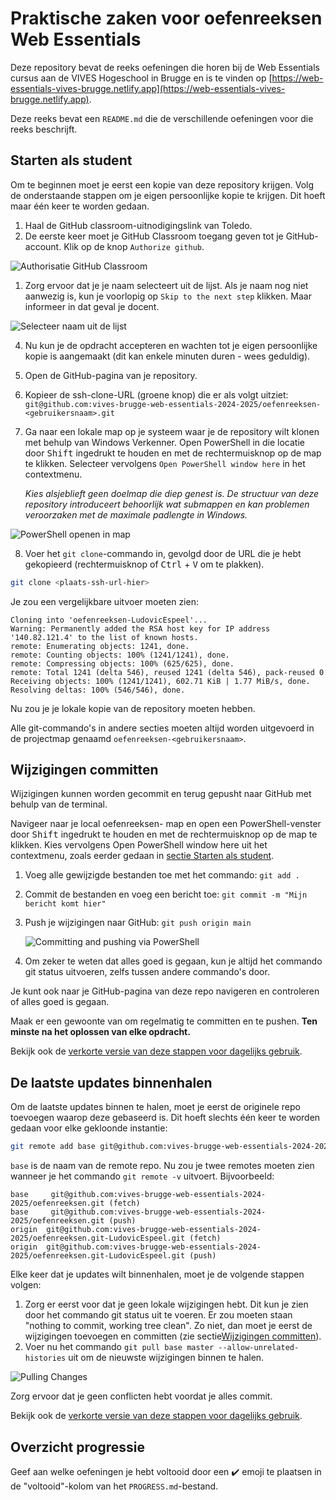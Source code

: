# Praktische zaken voor oefenreeksen Web Essentials

Deze repository bevat de reeks oefeningen die horen bij de Web Essentials cursus aan de VIVES Hogeschool in Brugge en is te vinden op [https://web-essentials-vives-brugge.netlify.app](https://web-essentials-vives-brugge.netlify.app).

Deze reeks bevat een `README.md` die de verschillende oefeningen voor die reeks beschrijft.

## Starten als student

Om te beginnen moet je eerst een kopie van deze repository krijgen. Volg de onderstaande stappen om je eigen persoonlijke kopie te krijgen. Dit hoeft maar één keer te worden gedaan.

1. Haal de GitHub classroom-uitnodigingslink van Toledo.
2. De eerste keer moet je GitHub Classroom toegang geven tot je GitHub-account. Klik op de knop `Authorize github`.

![Authorisatie GitHub Classroom](./global/authorize-github-classroom.png)

1. Zorg ervoor dat je je naam selecteert uit de lijst. Als je naam nog niet aanwezig is, kun je voorlopig op `Skip to the next step` klikken. Maar informeer in dat geval je docent.

![Selecteer naam uit de lijst](./global/classroom-roster.png)

4. Nu kun je de opdracht accepteren en wachten tot je eigen persoonlijke kopie is aangemaakt (dit kan enkele minuten duren - wees geduldig).

5. Open de GitHub-pagina van je repository.

6. Kopieer de ssh-clone-URL (groene knop) die er als volgt uitziet: `git@github.com:vives-brugge-web-essentials-2024-2025/oefenreeksen-<gebruikersnaam>.git`

7. Ga naar een lokale map op je systeem waar je de repository wilt klonen met behulp van Windows Verkenner. Open PowerShell in die locatie door <kbd>Shift</kbd> ingedrukt te houden en met de rechtermuisknop op de map te klikken. Selecteer vervolgens `Open PowerShell window here` in het contextmenu.
   
   *Kies alsjeblieft geen doelmap die diep genest is. De structuur van deze repository introduceert behoorlijk wat submappen en kan problemen veroorzaken met de maximale padlengte in Windows.*

![PowerShell openen in map](./global/powershell.png)

8. Voer het `git clone`-commando in, gevolgd door de URL die je hebt gekopieerd (rechtermuisknop of <kbd>Ctrl</kbd> + <kbd>V</kbd> om te plakken).

```bash
git clone <plaats-ssh-url-hier>
```

Je zou een vergelijkbare uitvoer moeten zien:

```text
Cloning into 'oefenreeksen-LudovicEspeel'...
Warning: Permanently added the RSA host key for IP address '140.82.121.4' to the list of known hosts.
remote: Enumerating objects: 1241, done.
remote: Counting objects: 100% (1241/1241), done.
remote: Compressing objects: 100% (625/625), done.
remote: Total 1241 (delta 546), reused 1241 (delta 546), pack-reused 0
Receiving objects: 100% (1241/1241), 602.71 KiB | 1.77 MiB/s, done.
Resolving deltas: 100% (546/546), done.
```

Nu zou je je lokale kopie van de repository moeten hebben.

Alle git-commando's in andere secties moeten altijd worden uitgevoerd in de projectmap genaamd `oefenreeksen-<gebruikersnaam>`.

## Wijzigingen committen

Wijzigingen kunnen worden gecommit en terug gepusht naar GitHub met behulp van de terminal.

Navigeer naar je local oefenreeksen-<gebruikersnaam> map en open een PowerShell-venster door <kbd>Shift</kbd> ingedrukt te houden en met de rechtermuisknop op de map te klikken. Kies vervolgens Open PowerShell window here uit het contextmenu, zoals eerder gedaan in [sectie Starten als student](#starten-als-een-student).

1. Voeg alle gewijzigde bestanden toe met het commando: `git add .`
2. Commit de bestanden en voeg een bericht toe: `git commit -m "Mijn bericht komt hier"`

3. Push je wijzigingen naar GitHub: `git push origin main`

    ![Committing and pushing via PowerShell](./global/commit_push_powershell.png)

4. Om zeker te weten dat alles goed is gegaan, kun je altijd het commando git status uitvoeren, zelfs tussen andere commando's door.

Je kunt ook naar je GitHub-pagina van deze repo navigeren en controleren of alles goed is gegaan.

Maak er een gewoonte van om regelmatig te committen en te pushen. **Ten minste na het oplossen van elke opdracht.**

Bekijk ook de [verkorte versie van deze stappen voor dagelijks gebruik](./short_instructions.md).

## De laatste updates binnenhalen

Om de laatste updates binnen te halen, moet je eerst de originele repo toevoegen waarop deze gebaseerd is. Dit hoeft slechts één keer te worden gedaan voor elke gekloonde instantie:

```bash
git remote add base git@github.com:vives-brugge-web-essentials-2024-2025/oefenreeksen.git
```

`base` is de naam van de remote repo. Nu zou je twee remotes moeten zien wanneer je het commando `git remote -v` uitvoert. Bijvoorbeeld:

```text
base     git@github.com:vives-brugge-web-essentials-2024-2025/oefenreeksen.git (fetch)
base     git@github.com:vives-brugge-web-essentials-2024-2025/oefenreeksen.git (push)
origin  git@github.com:vives-brugge-web-essentials-2024-2025/oefenreeksen.git-LudovicEspeel.git (fetch)
origin  git@github.com:vives-brugge-web-essentials-2024-2025/oefenreeksen.git-LudovicEspeel.git (push)
```

Elke keer dat je updates wilt binnenhalen, moet je de volgende stappen volgen:

1. Zorg er eerst voor dat je geen lokale wijzigingen hebt. Dit kun je zien door het commando git status uit te voeren. Er zou moeten staan "nothing to commit, working tree clean". Zo niet, dan moet je eerst de wijzigingen toevoegen en committen (zie sectie[Wijzigingen committen](#wijzigingen-committen)).
2. Voer nu het commando `git pull base master --allow-unrelated-histories` uit om de nieuwste wijzigingen binnen te halen.

![Pulling Changes](./global/pull_changes.png)

Zorg ervoor dat je geen conflicten hebt voordat je alles commit.

Bekijk ook de [verkorte versie van deze stappen voor dagelijks gebruik](./short_instructions.md).

## Overzicht progressie

Geef aan welke oefeningen je hebt voltooid door een ✔️ emoji te plaatsen in de "voltooid"-kolom van het `PROGRESS.md`-bestand.